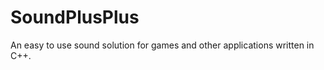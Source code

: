SoundPlusPlus
=============

An easy to use sound solution for games and other applications written in C++.